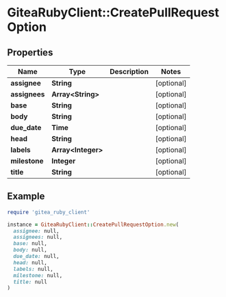 # GiteaRubyClient::CreatePullRequestOption

## Properties

| Name | Type | Description | Notes |
| ---- | ---- | ----------- | ----- |
| **assignee** | **String** |  | [optional] |
| **assignees** | **Array&lt;String&gt;** |  | [optional] |
| **base** | **String** |  | [optional] |
| **body** | **String** |  | [optional] |
| **due_date** | **Time** |  | [optional] |
| **head** | **String** |  | [optional] |
| **labels** | **Array&lt;Integer&gt;** |  | [optional] |
| **milestone** | **Integer** |  | [optional] |
| **title** | **String** |  | [optional] |

## Example

```ruby
require 'gitea_ruby_client'

instance = GiteaRubyClient::CreatePullRequestOption.new(
  assignee: null,
  assignees: null,
  base: null,
  body: null,
  due_date: null,
  head: null,
  labels: null,
  milestone: null,
  title: null
)
```

